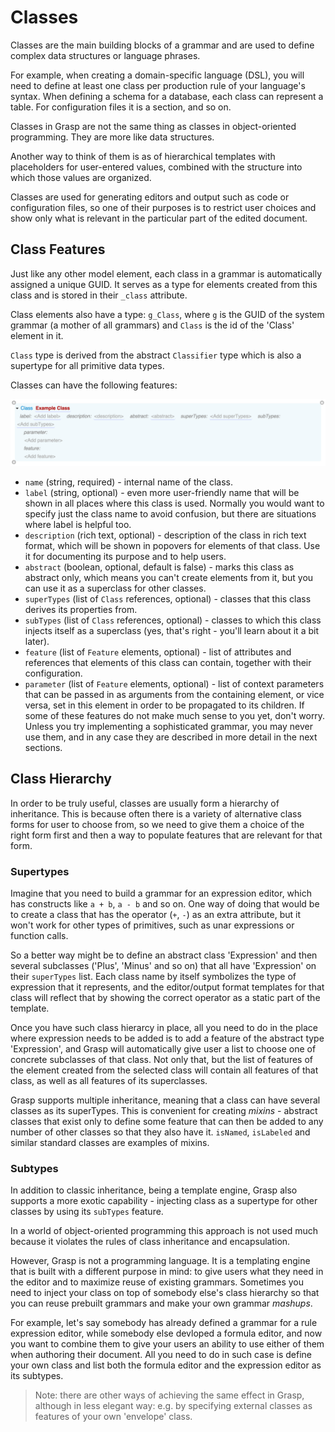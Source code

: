 # Classes

Classes are the main building blocks of a grammar and are used to define complex data structures or language phrases.

For example, when creating a domain-specific language (DSL), you will need to define at least one class per production rule of your language's syntax. When defining a schema for a database, each class can represent a table. For configuration files it is a section, and so on.

Classes in Grasp are not the same thing as classes in object-oriented programming. They are more like data structures.

Another way to think of them is as of hierarchical templates with placeholders for user-entered values, combined with the structure into which those values are organized.

Classes are used for generating editors and output such as code or configuration files, so one of their purposes is to restrict user choices and show only what is relevant in the particular part of the edited document.

## Class Features
Just like any other model element, each class in a grammar is automatically assigned a unique GUID. It serves as a type for elements created from this class and is stored in their `_class` attribute.

Class elements also have a type: `g_Class`, where `g` is the GUID of the system grammar (a mother of all grammars) and `Class` is the id of the 'Class' element in it.

`Class` type is derived from the abstract `Classifier` type which is also a supertype for all primitive data types.

Classes can have the following features:

![Class](img/Class.png)

* `name` (string, required) - internal name of the class.
* `label` (string, optional) - even more user-friendly name that will be shown in all places where this class is used. Normally you would want to specify just the class name to avoid confusion, but there are situations where label is helpful too.
* `description` (rich text, optional) - description of the class in rich text format, which will be shown in popovers for elements of that class. Use it for documenting its purpose and to help users.
* `abstract` (boolean, optional, default is false) - marks this class as abstract only, which means you can't create elements from it, but you can use it as a superclass for other classes.
* `superTypes` (list of `Class` references, optional) - classes that this class derives its properties from.
* `subTypes` (list of `Class` references, optional) - classes to which this class injects itself as a superclass (yes, that's right - you'll learn about it a bit later).
* `feature` (list of `Feature` elements, optional) - list of attributes and references that elements of this class can contain, together with their configuration.
* `parameter` (list of `Feature` elements, optional) - list of context parameters that can be passed in as arguments from the containing element, or vice versa, set in this element in order to be propagated to its children.
If some of these features do not make much sense to you yet, don't worry. Unless you try implementing a sophisticated grammar, you may never use them, and in any case they are described in more detail in the next sections.

## Class Hierarchy

In order to be truly useful, classes are usually form a hierarchy of inheritance. This is because often there is a variety of alternative class forms for user to choose from, so we need to give them a choice of the right form first and then a way to populate features that are relevant for that form.

### Supertypes

Imagine that you need to build a grammar for an expression editor, which has constructs like `a + b`, `a - b` and so on. One way of doing that would be to create a class that has the operator (`+`, `-`) as an extra attribute, but it won't work for other types of primitives, such as unar expressions or function calls.

So a better way might be to define an abstract class 'Expression' and then several subclasses ('Plus', 'Minus' and so on) that all have 'Expression' on their `superTypes` list. Each class name by itself symbolizes the type of expression that it represents, and the editor/output format templates for that class will reflect that by showing the correct operator as a static part of the template.

Once you have such class hierarcy in place, all you need to do in the place where expression needs to be added is to add a feature of the abstract type 'Expression', and Grasp will automatically give user a list to choose one of concrete subclasses of that class. Not only that, but the list of features of the element created from the selected class will contain all features of that class, as well as all features of its superclasses.

Grasp supports multiple inheritance, meaning that a class can have several classes as its superTypes. This is convenient for creating *mixins* - abstract classes that exist only to define some feature that can then be added to any number of other classes so that they also have it. `isNamed`, `isLabeled` and similar standard classes are examples of mixins.

### Subtypes

In addition to classic inheritance, being a template engine, Grasp also supports a more exotic capability - injecting class as a supertype for other classes by using its `subTypes` feature.

In a world of object-oriented programming this approach is not used much because it violates the rules of class inheritance and encapsulation.

However, Grasp is not a programming language. It is a templating engine that is built with a different purpose in mind: to give users what they need in the editor and to maximize reuse of existing grammars. Sometimes you need to inject your class on top of somebody else's class hierarchy so that you can reuse prebuilt grammars and make your own grammar *mashups*.

For example, let's say somebody has already defined a grammar for a rule expression editor, while somebody else devloped a formula editor, and now you want to combine them to give your users an ability to use either of them when authoring their document. All you need to do in such case is define your own class and list both the formula editor and the expression editor as its subtypes.

> Note: there are other ways of achieving the same effect in Grasp, although in less elegant way: e.g. by specifying external classes as features of your own 'envelope' class.
